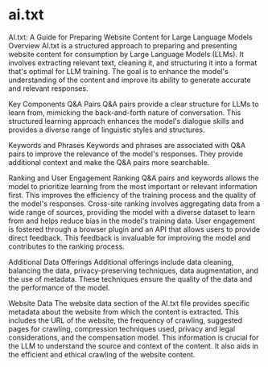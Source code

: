 # ai.txt
AI.txt: A Guide for Preparing Website Content for Large Language Models
Overview
AI.txt is a structured approach to preparing and presenting website content for consumption by Large Language Models (LLMs). It involves extracting relevant text, cleaning it, and structuring it into a format that's optimal for LLM training. The goal is to enhance the model's understanding of the content and improve its ability to generate accurate and relevant responses.

Key Components
Q&A Pairs
Q&A pairs provide a clear structure for LLMs to learn from, mimicking the back-and-forth nature of conversation. This structured learning approach enhances the model's dialogue skills and provides a diverse range of linguistic styles and structures.

Keywords and Phrases
Keywords and phrases are associated with Q&A pairs to improve the relevance of the model's responses. They provide additional context and make the Q&A pairs more searchable.

Ranking and User Engagement
Ranking Q&A pairs and keywords allows the model to prioritize learning from the most important or relevant information first. This improves the efficiency of the training process and the quality of the model's responses. Cross-site ranking involves aggregating data from a wide range of sources, providing the model with a diverse dataset to learn from and helps reduce bias in the model's training data. User engagement is fostered through a browser plugin and an API that allows users to provide direct feedback. This feedback is invaluable for improving the model and contributes to the ranking process.

Additional Data Offerings
Additional offerings include data cleaning, balancing the data, privacy-preserving techniques, data augmentation, and the use of metadata. These techniques ensure the quality of the data and the performance of the model.

Website Data
The website data section of the AI.txt file provides specific metadata about the website from which the content is extracted. This includes the URL of the website, the frequency of crawling, suggested pages for crawling, compression techniques used, privacy and legal considerations, and the compensation model. This information is crucial for the LLM to understand the source and context of the content. It also aids in the efficient and ethical crawling of the website content.
